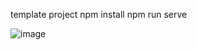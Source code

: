 template project
npm install
npm run serve

![image](https://user-images.githubusercontent.com/16436933/151497406-33a5727d-88f1-4e8e-9867-2130db1a896e.png)

